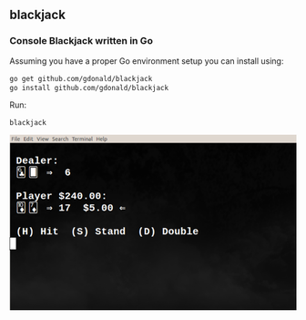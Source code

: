 ## blackjack

### Console Blackjack written in Go

Assuming you have a proper Go environment setup you can install using:

    go get github.com/gdonald/blackjack
    go install github.com/gdonald/blackjack

Run:

	blackjack

![Blackjack](https://raw.githubusercontent.com/gdonald/blackjack/master/bj.png)
